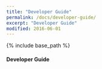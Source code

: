 ```yaml
---
title: "Developer Guide"
permalink: /docs/developer-guide/
excerpt: "Developer Guide"
modified: 2016-06-01
---
```


{% include base_path %}
#### Developer Guide
